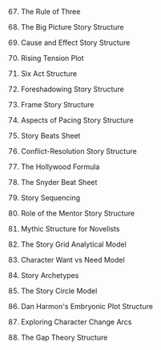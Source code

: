 
67. The Rule of Three

68. The Big Picture Story Structure

69. Cause and Effect Story Structure

70. Rising Tension Plot

71. Six Act Structure

72. Foreshadowing Story Structure

73. Frame Story Structure

74. Aspects of Pacing Story Structure

75. Story Beats Sheet

76. Conflict-Resolution Story Structure

77. The Hollywood Formula

78. The Snyder Beat Sheet

79. Story Sequencing

80. Role of the Mentor Story Structure

81. Mythic Structure for Novelists

82. The Story Grid Analytical Model

83. Character Want vs Need Model

84. Story Archetypes

85. The Story Circle Model

86. Dan Harmon's Embryonic Plot Structure

87. Exploring Character Change Arcs

88. The Gap Theory Structure